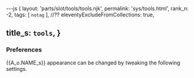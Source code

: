 ---js
{
  layout: 'parts/slot/tools/tools.njk',
  permalink: 'sys/tools.html',
  rank_n: -2,
  tags:      [ `notag` ],
  //?? eleventyExcludeFromCollections: true,

  title_s: `tools`,
}
---
### Preferences


{{A_o.NAME_s}} appearance can be changed by tweaking the following settings.